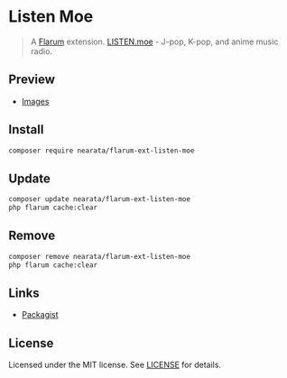 # Listen Moe

> A [Flarum](http://flarum.org) extension. [LISTEN.moe](https://listen.moe) - J-pop, K-pop, and anime music radio.

## Preview

- [Images](https://imgur.com/a/gvqovxU)

## Install

```sh
composer require nearata/flarum-ext-listen-moe
```

## Update

```sh
composer update nearata/flarum-ext-listen-moe
php flarum cache:clear
```

## Remove

```sh
composer remove nearata/flarum-ext-listen-moe
php flarum cache:clear
```

## Links

- [Packagist](https://packagist.org/packages/nearata/flarum-ext-listen-moe)

## License

Licensed under the MIT license. See [LICENSE](LICENSE) for details.
